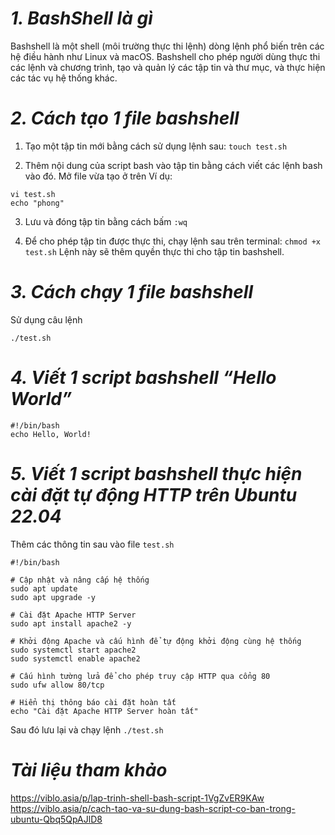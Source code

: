 # ***1. BashShell là gì***
Bashshell là một shell (môi trường thực thi lệnh) dòng lệnh phổ biến trên các hệ điều hành như Linux và macOS. Bashshell cho phép người dùng thực thi các lệnh và chương trình, tạo và quản lý các tập tin và thư mục, và thực hiện các tác vụ hệ thống khác.
# ***2. Cách tạo 1 file bashshell***
1. Tạo một tập tin mới bằng cách sử dụng lệnh sau: `touch test.sh`

2. Thêm nội dung của script bash vào tập tin bằng cách viết các lệnh bash vào đó. Mở file vừa tạo ở trên Ví dụ:
```
vi test.sh
echo "phong"
```

3. Lưu và đóng tập tin bằng cách bấm `:wq`

4. Để cho phép tập tin được thực thi, chạy lệnh sau trên terminal: `chmod +x test.sh` Lệnh này sẽ thêm quyền thực thi cho tập tin bashshell.
# ***3. Cách chạy 1 file bashshell***
Sử dụng câu lệnh
```
./test.sh
```
# ***4. Viết 1 script bashshell “Hello World”***
```
#!/bin/bash
echo Hello, World!
```
# ***5. Viết 1 script bashshell thực hiện cài đặt tự động HTTP trên Ubuntu 22.04***
Thêm các thông tin sau vào file `test.sh`
```
#!/bin/bash

# Cập nhật và nâng cấp hệ thống
sudo apt update
sudo apt upgrade -y

# Cài đặt Apache HTTP Server
sudo apt install apache2 -y

# Khởi động Apache và cấu hình để tự động khởi động cùng hệ thống
sudo systemctl start apache2
sudo systemctl enable apache2

# Cấu hình tường lửa để cho phép truy cập HTTP qua cổng 80
sudo ufw allow 80/tcp

# Hiển thị thông báo cài đặt hoàn tất
echo "Cài đặt Apache HTTP Server hoàn tất"
```
Sau đó lưu lại và chạy lệnh `./test.sh`
# ***Tài liệu tham khảo***
<https://viblo.asia/p/lap-trinh-shell-bash-script-1VgZvER9KAw>
<https://viblo.asia/p/cach-tao-va-su-dung-bash-script-co-ban-trong-ubuntu-Qbq5QpAJlD8>